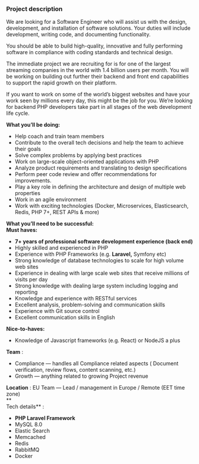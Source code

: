 ### Project description

We are looking for a Software Engineer who will assist us with the design,
development, and installation of software solutions. Your duties will include
development, writing code, and documenting functionality.

You should be able to build high-quality, innovative and fully performing
software in compliance with coding standards and technical design.

The immediate project we are recruiting for is for one of the largest
streaming companies in the world with 1.4 billion users per month. You will be
working on building out further their backend and front end capabilities to
support the rapid growth on their platform.

If you want to work on some of the world’s biggest websites and have your work
seen by millions every day, this might be the job for you. We’re looking for
backend PHP developers take part in all stages of the web development life
cycle.  
  
**What you’ll be doing:**

  * Help coach and train team members
  * Contribute to the overall tech decisions and help the team to achieve their goals
  * Solve complex problems by applying best practices
  * Work on large-scale object-oriented applications with PHP
  * Analyze product requirements and translating to design specifications
  * Perform peer code review and offer recommendations for improvements.
  * Play a key role in defining the architecture and design of multiple web properties
  * Work in an agile environment
  * Work with exciting technologies (Docker, Microservices, Elasticsearch, Redis, PHP 7+, REST APIs & more)

  
**What you’ll need to be successful:**  
**Must haves:**

  * **7+ years of professional software development experience (back end)**
  * Highly skilled and experienced in PHP
  * Experience with PHP Frameworks (e.g. **Laravel,** Symfony etc)
  * Strong knowledge of database technologies to scale for high volume web sites
  * Experience in dealing with large scale web sites that receive millions of visits per day
  * Strong knowledge with dealing large system including logging and reporting
  * Knowledge and experience with RESTful services
  * Excellent analysis, problem-solving and communication skills
  * Experience with Git source control
  * Excellent communication skills in English

**Nice-to-haves:**

  * Knowledge of Javascript frameworks (e.g. React) or NodeJS a plus

**Team** :

  * Compliance — handles all Compliance related aspects ( Document verification, review flows, content scanning, etc.)
  * Growth — anything related to growing Project revenue

**Location** : EU Team — Lead / management in Europe / Remote (EET time zone)  
**  
Tech details** :

  * **PHP Laravel Framework**
  * MySQL 8.0
  * Elastic Search
  * Memcached
  * Redis
  * RabbitMQ
  * Docker